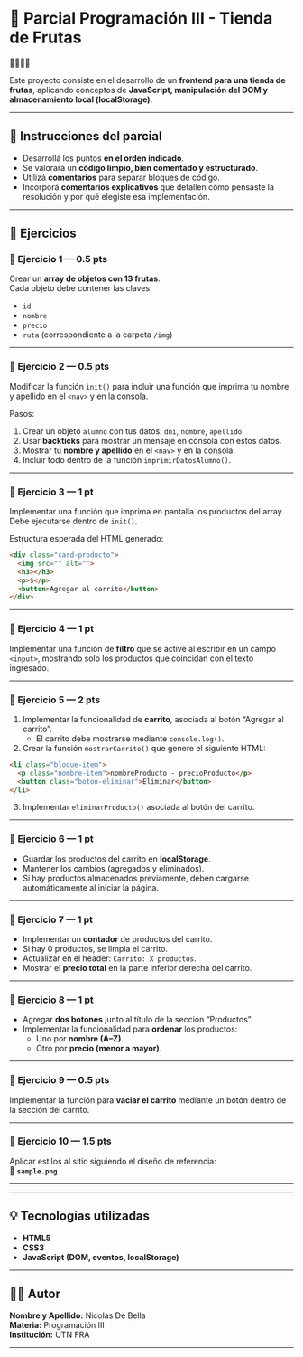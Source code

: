 # 🍎 Parcial Programación III - Tienda de Frutas  
🍍🍐🍊🍉

Este proyecto consiste en el desarrollo de un **frontend para una tienda de frutas**, aplicando conceptos de **JavaScript, manipulación del DOM y almacenamiento local (localStorage)**.

---

## 🧾 Instrucciones del parcial
- Desarrollá los puntos **en el orden indicado**.  
- Se valorará un **código limpio, bien comentado y estructurado**.  
- Utilizá **comentarios** para separar bloques de código.  
- Incorporá **comentarios explicativos** que detallen cómo pensaste la resolución y por qué elegiste esa implementación.  

---

## 📘 Ejercicios

### 🥝 Ejercicio 1 — 0.5 pts  
Crear un **array de objetos con 13 frutas**.  
Cada objeto debe contener las claves:
- `id`
- `nombre`
- `precio`
- `ruta` (correspondiente a la carpeta `/img`)

---

### 🍋 Ejercicio 2 — 0.5 pts  
Modificar la función `init()` para incluir una función que imprima tu nombre y apellido en el `<nav>` y en la consola.

Pasos:
1. Crear un objeto `alumno` con tus datos: `dni`, `nombre`, `apellido`.  
2. Usar **backticks** para mostrar un mensaje en consola con estos datos.  
3. Mostrar tu **nombre y apellido** en el `<nav>` y en la consola.  
4. Incluir todo dentro de la función `imprimirDatosAlumno()`.

---

### 🍎 Ejercicio 3 — 1 pt  
Implementar una función que imprima en pantalla los productos del array.  
Debe ejecutarse dentro de `init()`.

Estructura esperada del HTML generado:

```html
<div class="card-producto">
  <img src="" alt="">
  <h3></h3>
  <p>$</p>
  <button>Agregar al carrito</button>
</div>
```

---

### 🍇 Ejercicio 4 — 1 pt  
Implementar una función de **filtro** que se active al escribir en un campo `<input>`, mostrando solo los productos que coincidan con el texto ingresado.

---

### 🍓 Ejercicio 5 — 2 pts  
1. Implementar la funcionalidad de **carrito**, asociada al botón “Agregar al carrito”.  
   - El carrito debe mostrarse mediante `console.log()`.  
2. Crear la función `mostrarCarrito()` que genere el siguiente HTML:

```html
<li class="bloque-item">
  <p class="nombre-item">nombreProducto - precioProducto</p>
  <button class="boton-eliminar">Eliminar</button>
</li>
```

3. Implementar `eliminarProducto()` asociada al botón del carrito.

---

### 🍉 Ejercicio 6 — 1 pt  
- Guardar los productos del carrito en **localStorage**.  
- Mantener los cambios (agregados y eliminados).  
- Si hay productos almacenados previamente, deben cargarse automáticamente al iniciar la página.

---

### 🍌 Ejercicio 7 — 1 pt  
- Implementar un **contador** de productos del carrito.  
- Si hay 0 productos, se limpia el carrito.  
- Actualizar en el header: `Carrito: X productos`.  
- Mostrar el **precio total** en la parte inferior derecha del carrito.

---

### 🍑 Ejercicio 8 — 1 pt  
- Agregar **dos botones** junto al título de la sección “Productos”.  
- Implementar la funcionalidad para **ordenar** los productos:
  - Uno por **nombre (A–Z)**.
  - Otro por **precio (menor a mayor)**.

---

### 🍒 Ejercicio 9 — 0.5 pts  
Implementar la función para **vaciar el carrito** mediante un botón dentro de la sección del carrito.

---

### 🍊 Ejercicio 10 — 1.5 pts  
Aplicar estilos al sitio siguiendo el diseño de referencia:  
📸 **`sample.png`**

---

---

## 💡 Tecnologías utilizadas
- **HTML5**
- **CSS3**
- **JavaScript (DOM, eventos, localStorage)**

---

## 👨‍💻 Autor
**Nombre y Apellido:** Nicolas De Bella  
**Materia:** Programación III  
**Institución:** UTN FRA  

---


